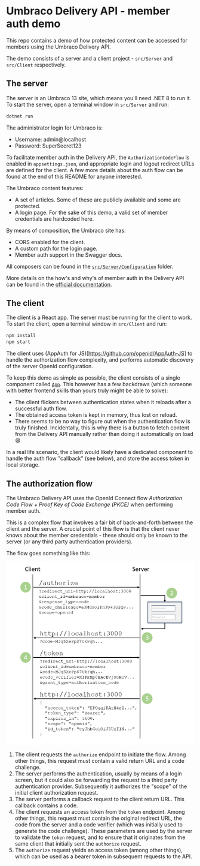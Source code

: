 # Umbraco Delivery API - member auth demo

This repo contains a demo of how protected content can be accessed for members using the Umbraco Delivery API.

The demo consists of a server and a client project - `src/Server` and `src/Client` respectively.

## The server

The server is an Umbraco 13 site, which means you'll need .NET 8 to run it. To start the server, open a terminal window in `src/Server` and run:

```bash
dotnet run
```

The administrator login for Umbraco is:

- Username: admin@localhost
- Password: SuperSecret123

To facilitate member auth in the Delivery API, the `AuthorizationCodeFlow` is enabled in `appsettings.json`, and appropriate login and logout redirect URLs are defined for the client. A few more details about the auth flow can be found at the end of this README for anyone interested.

The Umbraco content features:
- A set of articles. Some of these are publicly available and some are protected.
- A login page. For the sake of this demo, a valid set of member credentials are hardcoded here.

By means of composition, the Umbraco site has:
- CORS enabled for the client.
- A custom path for the login page.
- Member auth support in the Swagger docs.

All composers can be found in the [`src/Server/Configuration`](/src/Server/Configuration) folder.

More details on the how's and why's of member auth in the Delivery API can be found in the [official documentation](https://docs.umbraco.com/umbraco-cms/reference/content-delivery-api/protected-content-in-the-delivery-api).

## The client

The client is a React app. The server must be running for the client to work. To start the client, open a terminal window in `src/Client` and run:

```bash
npm install
npm start
```

The client uses (AppAuth for JS)[https://github.com/openid/AppAuth-JS] to handle the authorization flow complexity, and performs automatic discovery of the server OpenId configuration.

To keep this demo as simple as possible, the client consists of a single component called [`App`](/src/Client/src/App.js). This however has a few backdraws (which someone with better frontend skills than yours truly might be able to solve):
- The client flickers between authentication states when it reloads after a successful auth flow.
- The obtained access token is kept in memory, thus lost on reload.
- There seems to be no way to figure out when the authentication flow is truly finished. Incidentally, this is why there is a button to fetch content from the Delivery API manually rather than doing it automatically on load :smile:

In a real life scenario, the client would likely have a dedicated component to handle the auth flow "callback" (see below), and store the access token in local storage.

## The authorization flow

The Umbraco Delivery API uses the OpenId Connect flow _Authorization Code Flow + Proof Key of Code Exchange (PKCE)_ when performing member auth.

This is a complex flow that involves a fair bit of back-and-forth between the client and the server. A crucial point of this flow is that the client never knows about the member credentials - these should only be known to the server (or any third party authentication providers).

The flow goes something like this:

![Illustration of Authorization Code Flow + Proof Key of Code Exchange](/docs/auth-flow.png)

1. The client requests the `authorize` endpoint to initiate the flow. Among other things, this request must contain a valid return URL and a code challenge.
2. The server performs the authentication, usually by means of a login screen, but it could also be forwarding the request to a third party authentication provider. Subsequently it authorizes the "scope" of the initial client authorization request.
3. The server performs a callback request to the client return URL. This callback contains a code.
4. The client requests an access token from the `token` endpoint. Among other things, this request must contain the original redirect URL, the code from the server and a code verifier (which was initially used to generate the code challenge). These parameters are used by the server to validate the `token` request, and to ensure that it originates from the same client that initially sent the `authorize` request.
5. The `authorize` request yields an access token (among other things), which can be used as a bearer token in subsequent requests to the API.
